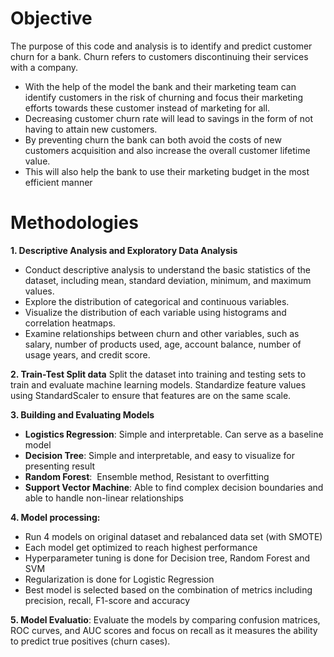 # Objective

The purpose of this code and analysis is to identify and predict customer churn for a bank. Churn refers to customers discontinuing their services with a company. 
* With the help of the model the bank and their marketing team can identify customers in the risk of churning and focus their marketing efforts towards these customer instead of marketing for all.
* Decreasing customer churn rate will lead to savings in the form of not having to attain new customers.
* By preventing churn the bank can both avoid the costs of new customers acquisition and also increase the overall customer lifetime value.
* This will also help the bank to use their marketing budget in the most efficient manner 


# Methodologies

**1. Descriptive Analysis and Exploratory Data Analysis**
* Conduct descriptive analysis to understand the basic statistics of the dataset, including mean, standard deviation, minimum, and maximum values.
* Explore the distribution of categorical and continuous variables.
* Visualize the distribution of each variable using histograms and correlation heatmaps.
* Examine relationships between churn and other variables, such as salary, number of products used, age, account balance, number of usage years, and credit score.

**2. Train-Test Split data**
Split the dataset into training and testing sets to train and evaluate machine learning models. Standardize feature values using StandardScaler to ensure that features are on the same scale.

**3. Building and Evaluating Models**
* **Logistics Regression**: Simple and interpretable. Can serve as a baseline model
* **Decision Tree**: Simple and interpretable, and easy to visualize for presenting result
* **Random Forest**:  Ensemble method, Resistant to overfitting
* **Support Vector Machine**: Able to find complex decision boundaries and able to handle non-linear relationships

**4. Model processing:**
* Run 4 models on original dataset and rebalanced data set (with SMOTE)
* Each model get optimized to reach highest performance
*   Hyperparameter tuning is done for Decision tree, Random Forest and SVM
*   Regularization is done for Logistic Regression
* Best model is selected based on the combination of metrics including precision, recall, F1-score and accuracy

**5. Model Evaluatio**:
Evaluate the models by comparing confusion matrices, ROC curves, and AUC scores and focus on recall as it measures the ability to predict true positives (churn cases).

